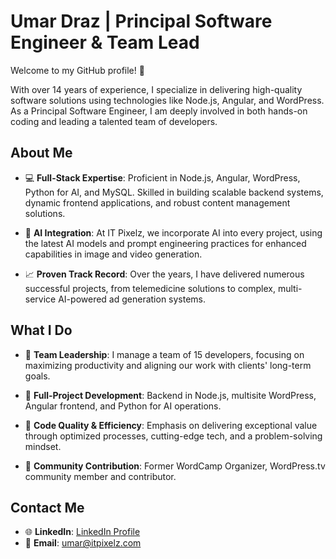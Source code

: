 # Umar Draz | Principal Software Engineer & Team Lead

Welcome to my GitHub profile! 👋

With over 14 years of experience, I specialize in delivering high-quality software solutions using technologies like Node.js, Angular, and WordPress. As a Principal Software Engineer, I am deeply involved in both hands-on coding and leading a talented team of developers.

## About Me

- 💻 **Full-Stack Expertise**: Proficient in Node.js, Angular, WordPress, Python for AI, and MySQL. Skilled in building scalable backend systems, dynamic frontend applications, and robust content management solutions.
  
- 🚀 **AI Integration**: At IT Pixelz, we incorporate AI into every project, using the latest AI models and prompt engineering practices for enhanced capabilities in image and video generation.
  
- 📈 **Proven Track Record**: Over the years, I have delivered numerous successful projects, from telemedicine solutions to complex, multi-service AI-powered ad generation systems.


## What I Do

- 🔹 **Team Leadership**: I manage a team of 15 developers, focusing on maximizing productivity and aligning our work with clients' long-term goals.
  
- 🔹 **Full-Project Development**: Backend in Node.js, multisite WordPress, Angular frontend, and Python for AI operations.
  
- 🔹 **Code Quality & Efficiency**: Emphasis on delivering exceptional value through optimized processes, cutting-edge tech, and a problem-solving mindset.

- 🔹 **Community Contribution**: Former WordCamp Organizer, WordPress.tv community member and contributor.

## Contact Me

- 🌐 **LinkedIn**: [LinkedIn Profile](https://linkedin.com/in/umardraz)
- 📧 **Email**: umar@itpixelz.com
